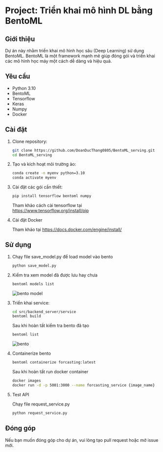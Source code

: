 # Project: Triển khai mô hình DL bằng BentoML


## Giới thiệu

Dự án này nhằm triển khai mô hình học sâu (Deep Learning) sử dụng BentoML. BentoML là một framework mạnh mẽ giúp đóng gói và triển khai các mô hình học máy một cách dễ dàng và hiệu quả.

## Yêu cầu

- Python 3.10
- BentoML
- Tensorflow
- Keras
- Numpy
- Docker

## Cài đặt

1. Clone repository:
    ```bash
    git clone https://github.com/DoanDucThang0805/BentoML_serving.git
    cd BentoML_serving
    ```

2. Tạo và kích hoạt môi trường ảo:
    ```bash
    conda create -n myenv python=3.10
    conda activate myenv
    ```

3. Cài đặt các gói cần thiết:
    ```bash
    pip install tensorflow bentoml numpy
    ```
    Tham khảo cách cài tensorflow tại https://www.tensorflow.org/install/pip

4. Cài đặt Docker

    Tham khảo tại https://docs.docker.com/engine/install/
## Sử dụng

1. Chạy file save_model.py để load model vào bento
    ```bash
    python save_model.py
 
    ```

2. Kiểm tra xem model đã được lưu hay chưa
    ```bash
    bentoml models list
    ````
    ![bento model](/media/icnlab/Data/Thang/TimeSeriesForecasting/colabfpt/images/listmodels.png)

3. Triển khai service:
    ```bash
    cd src/backend_server/service
    bentoml build
    ```
    Sau khi hoàn tất kiểm tra bento đã tạo
    ```bash
    bentoml list
    ```
    ![bento](/media/icnlab/Data/Thang/TimeSeriesForecasting/colabfpt/images/image.png)

4. Containerize bento
    ```bash
    bentoml containerize forcasting:latest
    ```
    Sau khi hoàn tất run docker container
    ```bash
    docker images
    docker run -d -p 5001:3000 --name forcasting_service {image_name}
    ```
5. Test API

    Chạy file request_service.py
    ```bash
    python request_service.py
    ```
## Đóng góp

Nếu bạn muốn đóng góp cho dự án, vui lòng tạo pull request hoặc mở issue mới.
